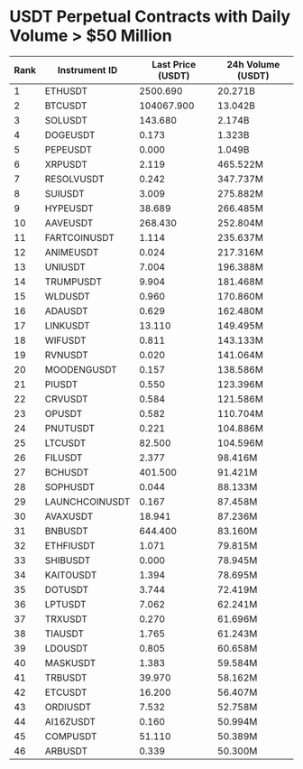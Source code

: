 # USDT Perpetual Contracts with Daily Volume > $50 Million

| Rank | Instrument ID | Last Price (USDT) | 24h Volume (USDT) |
|------|---------------|-------------------|-------------------|
| 1 | ETHUSDT | 2500.690 | 20.271B |
| 2 | BTCUSDT | 104067.900 | 13.042B |
| 3 | SOLUSDT | 143.680 | 2.174B |
| 4 | DOGEUSDT | 0.173 | 1.323B |
| 5 | PEPEUSDT | 0.000 | 1.049B |
| 6 | XRPUSDT | 2.119 | 465.522M |
| 7 | RESOLVUSDT | 0.242 | 347.737M |
| 8 | SUIUSDT | 3.009 | 275.882M |
| 9 | HYPEUSDT | 38.689 | 266.485M |
| 10 | AAVEUSDT | 268.430 | 252.804M |
| 11 | FARTCOINUSDT | 1.114 | 235.637M |
| 12 | ANIMEUSDT | 0.024 | 217.316M |
| 13 | UNIUSDT | 7.004 | 196.388M |
| 14 | TRUMPUSDT | 9.904 | 181.468M |
| 15 | WLDUSDT | 0.960 | 170.860M |
| 16 | ADAUSDT | 0.629 | 162.480M |
| 17 | LINKUSDT | 13.110 | 149.495M |
| 18 | WIFUSDT | 0.811 | 143.133M |
| 19 | RVNUSDT | 0.020 | 141.064M |
| 20 | MOODENGUSDT | 0.157 | 138.586M |
| 21 | PIUSDT | 0.550 | 123.396M |
| 22 | CRVUSDT | 0.584 | 121.586M |
| 23 | OPUSDT | 0.582 | 110.704M |
| 24 | PNUTUSDT | 0.221 | 104.886M |
| 25 | LTCUSDT | 82.500 | 104.596M |
| 26 | FILUSDT | 2.377 | 98.416M |
| 27 | BCHUSDT | 401.500 | 91.421M |
| 28 | SOPHUSDT | 0.044 | 88.133M |
| 29 | LAUNCHCOINUSDT | 0.167 | 87.458M |
| 30 | AVAXUSDT | 18.941 | 87.236M |
| 31 | BNBUSDT | 644.400 | 83.160M |
| 32 | ETHFIUSDT | 1.071 | 79.815M |
| 33 | SHIBUSDT | 0.000 | 78.945M |
| 34 | KAITOUSDT | 1.394 | 78.695M |
| 35 | DOTUSDT | 3.744 | 72.419M |
| 36 | LPTUSDT | 7.062 | 62.241M |
| 37 | TRXUSDT | 0.270 | 61.696M |
| 38 | TIAUSDT | 1.765 | 61.243M |
| 39 | LDOUSDT | 0.805 | 60.658M |
| 40 | MASKUSDT | 1.383 | 59.584M |
| 41 | TRBUSDT | 39.970 | 58.162M |
| 42 | ETCUSDT | 16.200 | 56.407M |
| 43 | ORDIUSDT | 7.532 | 52.758M |
| 44 | AI16ZUSDT | 0.160 | 50.994M |
| 45 | COMPUSDT | 51.110 | 50.389M |
| 46 | ARBUSDT | 0.339 | 50.300M |
